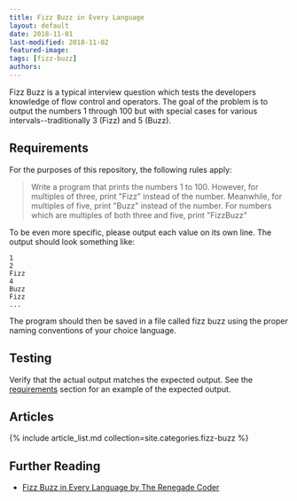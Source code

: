 ```yaml
---
title: Fizz Buzz in Every Language
layout: default
date: 2018-11-01
last-modified: 2018-11-02
featured-image:
tags: [fizz-buzz]
authors:
---
```


Fizz Buzz is a typical interview question which tests the developers knowledge
of flow control and operators. The goal of the problem is to output the
numbers 1 through 100 but with special cases for various intervals--traditionally
3 (Fizz) and 5 (Buzz).

## Requirements

For the purposes of this repository, the following rules apply:

> Write a program that prints the numbers 1 to 100. However, for multiples of three,
> print "Fizz" instead of the number. Meanwhile, for multiples of five, print "Buzz"
> instead of the number. For numbers which are multiples of both three and five,
> print "FizzBuzz"

To be even more specific, please output each value on its own line. The output
should look something like:

```console
1
2
Fizz
4
Buzz
Fizz
...
```

The program should then be saved in a file called fizz buzz using the proper
naming conventions of your choice language.

## Testing

Verify that the actual output matches the expected output. See the
[requirements][3] section for an example of the expected output.

## Articles

{% include article_list.md collection=site.categories.fizz-buzz %}

## Further Reading

-   [Fizz Buzz in Every Language by The Renegade Coder][2]

[1]: ../assets/Fizz_Buzz.png

[2]: https://therenegadecoder.com/series/fizz-buzz-in-every-language/

[3]: #requirements

